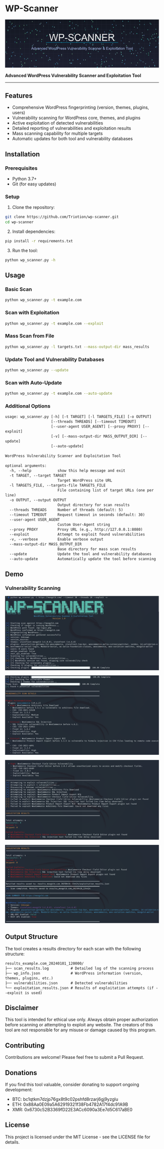 # WP-Scanner

![WP-Scanner Banner](screenshots/banner.png)

**Advanced WordPress Vulnerability Scanner and Exploitation Tool**

---

## Features

- Comprehensive WordPress fingerprinting (version, themes, plugins, users)
- Vulnerability scanning for WordPress core, themes, and plugins
- Active exploitation of detected vulnerabilities
- Detailed reporting of vulnerabilities and exploitation results
- Mass scanning capability for multiple targets
- Automatic updates for both tool and vulnerability databases

## Installation

### Prerequisites

- Python 3.7+
- Git (for easy updates)

### Setup

1. Clone the repository:
```bash
git clone https://github.com/Triotion/wp-scanner.git
cd wp-scanner
```

2. Install dependencies:
```bash
pip install -r requirements.txt
```

3. Run the tool:
```bash
python wp_scanner.py -h
```

## Usage

### Basic Scan

```bash
python wp_scanner.py -t example.com
```

### Scan with Exploitation

```bash
python wp_scanner.py -t example.com --exploit
```

### Mass Scan from File

```bash
python wp_scanner.py -l targets.txt --mass-output-dir mass_results
```

### Update Tool and Vulnerability Databases

```bash
python wp_scanner.py --update
```

### Scan with Auto-Update

```bash
python wp_scanner.py -t example.com --auto-update
```

### Additional Options

```
usage: wp_scanner.py [-h] [-t TARGET] [-l TARGETS_FILE] [-o OUTPUT]
                     [--threads THREADS] [--timeout TIMEOUT]
                     [--user-agent USER_AGENT] [--proxy PROXY] [--exploit]
                     [-v] [--mass-output-dir MASS_OUTPUT_DIR] [--update]
                     [--auto-update]

WordPress Vulnerability Scanner and Exploitation Tool

optional arguments:
  -h, --help            show this help message and exit
  -t TARGET, --target TARGET
                        Target WordPress site URL
  -l TARGETS_FILE, --targets-file TARGETS_FILE
                        File containing list of target URLs (one per line)
  -o OUTPUT, --output OUTPUT
                        Output directory for scan results
  --threads THREADS     Number of threads (default: 5)
  --timeout TIMEOUT     Request timeout in seconds (default: 30)
  --user-agent USER_AGENT
                        Custom User-Agent string
  --proxy PROXY         Proxy URL (e.g., http://127.0.0.1:8080)
  --exploit             Attempt to exploit found vulnerabilities
  -v, --verbose         Enable verbose output
  --mass-output-dir MASS_OUTPUT_DIR
                        Base directory for mass scan results
  --update              Update the tool and vulnerability databases
  --auto-update         Automatically update the tool before scanning
```

## Demo

### Vulnerability Scanning

![Vulnerability Scan Results](screenshots/scan_1.png)

![Vulnerability Scan Results](screenshots/scan_2.png)

![Vulnerability Scan Results](screenshots/scan_3.png)

![Vulnerability Scan Results](screenshots/scan_4.png)


## Output Structure

The tool creates a results directory for each scan with the following structure:

```
results_example.com_20240101_120000/
├── scan_results.log          # Detailed log of the scanning process
├── wp_info.json              # WordPress information (version, themes, plugins, etc.)
├── vulnerabilities.json      # Detected vulnerabilities
└── exploitation_results.json # Results of exploitation attempts (if --exploit is used)
```

## Disclaimer

This tool is intended for ethical use only. Always obtain proper authorization before scanning or attempting to exploit any website. The creators of this tool are not responsible for any misuse or damage caused by this program.

## Contributing

Contributions are welcome! Please feel free to submit a Pull Request.

## Donations

If you find this tool valuable, consider donating to support ongoing development:

- BTC: bc1qtkm7dzjp76gx8t9c02pshfd8rzarj6gj9yzglu
- ETH: 0x88Aa0E09a5A62919321f38Fb4782A17f4dc91A9B
- XMR: 0x6730c52B3369fD22E3ACc6090a3Ee7d5C617aBE0

## License

This project is licensed under the MIT License - see the LICENSE file for details. 
